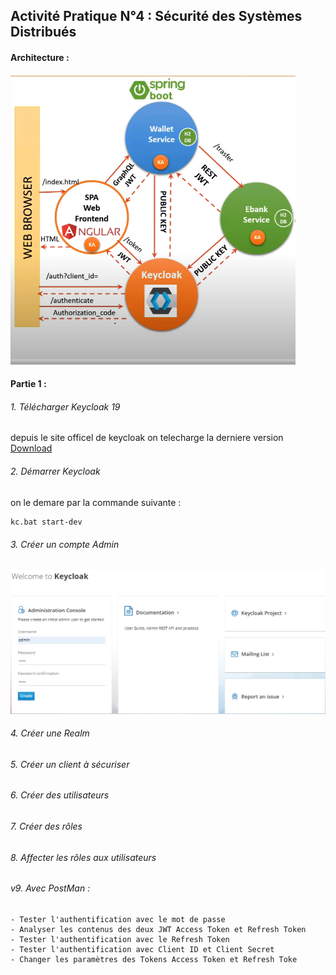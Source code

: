 ## Activité Pratique N°4 :  Sécurité des Systèmes Distribués


####  Architecture : 
![archi](captures/archi.png) 

####  Partie 1 : 

###### 1. Télécharger Keycloak 19
depuis le site officel de keycloak on telecharge la derniere version [Download](https://www.keycloak.org/)  

###### 2. Démarrer Keycloak 
on le demare par la commande suivante : 
```bash
kc.bat start-dev
```
###### 3. Créer un compte Admin 
![admin](captures/admin.png) 
###### 4. Créer une Realm
###### 5. Créer un client à sécuriser
###### 6. Créer des utilisateurs
###### 7. Créer des rôles
###### 8. Affecter les rôles aux utilisateurs
###### v9. Avec PostMan :
    - Tester l'authentification avec le mot de passe
    - Analyser les contenus des deux JWT Access Token et Refresh Token
    - Tester l'authentification avec le Refresh Token
    - Tester l'authentification avec Client ID et Client Secret
    - Changer les paramètres des Tokens Access Token et Refresh Toke
